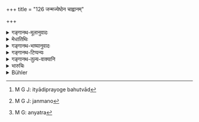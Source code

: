 +++
title = "126 जन्मज्येष्ठेन चाह्वानम्"

+++

<details><summary>गङ्गानथ-मूलानुवादः</summary>

In the Subrahmaṇyā text also, the invocation has been declared as to be done by the son who is eldest by birth. Between sons conceived as twins, seniority has been declared to be dependent upon birth.—(126)
</details>

<details><summary>मेधातिथिः</summary>

अर्थवादो ऽयं जन्मज्येष्ठताम् अभ्युपगमयति । **सुब्रह्मण्या** नाम मन्त्रो ज्योतिष्टोमे छन्दोगैः प्रयुज्यते इन्द्राह्यनाय "सुब्रह्मण्यो इन्द्र आगच्छ" (ऐत्ब् ६.३.१) इत्यादिः प्रयोगबहुत्वाद्[^३२१] बहुवचनम् । तत्रेदम् उच्यते । प्रथमपुत्रेण पितरं व्यपदिश्य हूयते- "देवदत्तस्य पिता यजते" । जन्मतो[^३२२] ज्यैष्ठ्यं मुख्यम् । अन्यत्[^३२३] तु मातृविवाहसंबन्धाद् गौणम् । **यमयोर् गर्भ** एककालनिषिक्तयोर् अपि जन्मतो ज्यैष्ठ्यम् ॥ ९.१२६ ॥


[^३२३]:
     M G: anyatra


[^३२२]:
     M G J: janmano


[^३२१]:
     M G J: ityādiprayoge bahutvād
</details>

<details><summary>गङ्गानथ-भाष्यानुवादः</summary>

This is a declamatory text, supporting the view that seniority is to be determined by birth.

The ‘*Subrahmaṇyā*’ is the name of a *mantra*—text recited by the
*Chandogas* at the *Jyotiṣṭoma* sacrifice,—occurring in the *Aitareya
Brāhmaṇa* (63). The plural number in ‘*Subrahmaṇyāsu*’ is due to the multiplicity of verses.

In connection with this mantra, the ‘eldest son’ addresses the invocation to the father—‘Devadatta’s father offers the sacrifice.’ (Where it is the eldest brother who names himself).

Thus it is ‘seniority’ by birth that is *real* ‘seniority’ in the true sense; the ‘seniority’ based upon the position of the mother is only secondary, figurative.

‘*Between* *sons* *conceiced as twins*,’—those that have been simultaneously conceived—seniority is determined by birth.—(126)
</details>

<details><summary>गङ्गानथ-टिप्पन्यः</summary>

For the ‘*Subrahmaṇyā* verses’ see Aitareya Brāhmaṇa 6.3.

According to Rāghavānanda the meaning of the second half is that since between twins the one born first is the last conceived, the right of primogeniture is given to the son *born* last. This is the view hinted at by a passage in the *Uttaracarita*, where Lava says of his brother ‘*prasvakrameṇa sa kīla jyāyān*.’ (Act IV).

This verse is quoted in *Vīramitrodya* (Rājanīti, p. 37), which adds the following notes—That *mantra* is called ‘*Subrahmaṇyā*’ which, at the Jyotiṣṭoma sacrifice, is recited for inviting Indra; in this the ‘eldest’ son is represented as addressing the father; and it is the senior by *birth* that is regarded as the ‘eldest’; and in a case where the sacrificer has twin sons, even though the conception of both may have been simultaneous, yet the son that is *born* first is held to be the ‘eldest’; this is the made clear by a text of Devala’s where it is declared that of twins, that child is to be regarded as the ‘elder’ whose face is seen first In the Saṃskāra section we find the other view stated (see below).

It is quoted in *Vivādaratnākara* (p. 477), which has the following notes—The ‘*Subrahmaṇyā*’ is the mantra recited at the Jyotiṣṭoma by
*Chandoyas*, when the form employed is ‘so and so, the father of so and
so is sacrificing’; and here it is the elder son that is named; and he is the one that is *born* first.

It is quoted in *Vīramitrodaya* (Saṃskāra, p. 161), which adds the following notes:—Between twins seniority is determined by birth *in the womb*; *i.e*., that child is ‘elder’ who is the first to be born in the mother’s womb; while the one born, *i.e*. conceived, later is regarded as *junior*; and it is not that seniority belongs to the child that
*comes out* of the womb first; this conclusion is based on the fact that
the child born later has been *conceived* earlier and would have been
*born earlier* also, had not its passage outside been obstructed by the
second child conceived later; the order of conception being the reverse of that of birth. It is only when both children are *born simultaneously* that seniority belongs to one whose face the father sees first—It goes on to add that this view has been held by ‘some people’ and in reality seniority must be determined by the priority of actual
*birth* coming out of the womb.

It is quoted in *Vyavahāra-Bālambhaṭṭī* (pp. 461 & 702);—and in
*Saṃskāraratnamālā* (p. 828), which has the following
notes—‘*Subrahmaṇyā*’ is the name of a *mantra* used, at the Jyotiṣṭoma sacrifice, for inviting Indra; it is recited along with the name of the sacrificer’s son, and the rule is that it is the name of the eldest son that is pronounced; and it is the *eldest by age* that is taken; so in partition also; and between twins also, though they are conceived simultaneously, yet one that is born first is regarded as the *elder* of the two.
</details>

<details><summary>गङ्गानथ-तुल्य-वाक्यानि</summary>

**(verses 9.122-126)  
**

See Comparative notes for [Verses 9.122-123].
</details>

<details><summary>भारुचिः</summary>

एककालनिषिक्तयोर् अपि सतोः । अत्र कश्चित् "सदृशस्त्री" वचनात् पूर्वविधिम् असदृशस्त्रीविषयं मन्यते । तद् अयुक्तम्, येन विषमसमीकरणम् अन्याय्यम् । "सदृशस्त्री"ग्रहणं चात्र विध्यन्तरसंबन्धेनोच्यमानं न पूर्वविधेर् असदृशस्त्रीविxअयत्वं दर्शयितुं समर्थम् । यतश् च वक्ष्यति, "एतद् विधानं विज्ञेयं विभागस्यैकयोनिषु, बह्वीषु चैकजातानां न्नास्त्रीषु नोबोधत" इति । अतश् चेद् असमञ्जसं पौनरुक्त्याद् आपद्यते ॥ ९.१२६ ॥
</details>

<details><summary>Bühler</summary>

126	And with respect to the Subrahmanya (texts) also it is recorded that the invocation (of Indra shall be made) by the first-born, of twins likewise, (conceived at one time) in the wombs (of their mothers) the seniority is declared (to depend) on (actual) birth.
</details>
